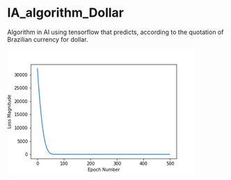 # IA_algorithm_Dollar
Algorithm in AI using tensorflow that predicts, according to the quotation of Brazilian currency for dollar.

![Previsão algoritmo - Eixo X = Épocas, Eixo Y = Perdas](https://github.com/pedroalpacheco/IA_algorithm_Dollar/blob/master/CoverteDolarPReal-2019-04-18%2014:35:05.707234.png)


